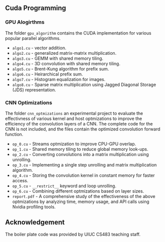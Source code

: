 ## Cuda Programming

### GPU Alogirthms

The folder `gpu_algorithm` contains the CUDA implementation for various popular parallel algorithms.

- `algo1.cu` - vector addition.
- `algo2.cu` - generalized matrix-matrix multiplication.
- `algo3.cu` - GEMM with shared memory tiling.
- `algo4.cu` - 3D convolution with shared memory tiling.
- `algo5.cu` - Brent-Kung algorithm for prefix sum.
- `algo6.cu` - Heirarchical prefix sum.
- `algo7.cu` - Histogram equalization for images.
- `algo8.cu` - Sparse matrix multiplication using Jagged Diagonal Storage (JDS) representation. 
 
### CNN Optimizations
The folder `cnn_optmizations` an experimental project to evaluate the effectivness of various kernel and host optmizations to improve the efficiency of the convolution layers of a CNN.
The complete code for the CNN is not included, and the files contain the optimized convolution forward function.

- `op_0.cu` - Streams optmization to improve CPU-GPU overlap. 
- `op_1.cu` - Shared memory tiling to reduce global memory look-ups.
- `op_2.cu` -  Converting convolutions into a matrix multiplication using unrolling.
- `op_3.cu` - Implementing a single step unrolling and matrix multiplication algorithm.
- `op_4.cu` - Storing the convolution kernel in constant memory for faster access.
- `op_5.cu` - `__restrict__` keyword and loop unrolling.
- `op_6.cu` - Combining different optmizations based on layer sizes.
- `report.pdf` - A comprehensive study of the effectiveness of the above optmizations by analyzing time, memory usage, and API calls using Nvidia profiling tools.



## Acknowledgement 
The boiler plate code was provided by UIUC CS483 teaching staff.